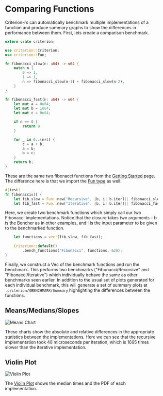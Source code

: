 # Comparing Functions

Criterion-rs can automatically benchmark multiple implementations of a function and produce summary graphs to show the differences in performance between them. First, lets create a comparison benchmark.

```rust
extern crate criterion;

use criterion::Criterion;
use criterion::Fun;

fn fibonacci_slow(n: u64) -> u64 {
    match n {
        0 => 1,
        1 => 1,
        n => fibonacci_slow(n-1) + fibonacci_slow(n-2),
    }
}

fn fibonacci_fast(n: u64) -> u64 {
    let mut a = 0u64;
    let mut b = 1u64;
    let mut c = 0u64;

    if n == 0 {
        return 0
    }

    for _ in 0..(n+1) {
        c = a + b;
        a = b;
        b = c;
    }
    return b;
}
```

These are the same two fibonacci functions from the [Getting Started](./getting_started.html) page. The difference here is that we import the [Fun type](http://japaric.github.io/criterion.rs/criterion/struct.Fun.html) as well.

```rust
#[test]
fn fibonaccis() {
    let fib_slow = Fun::new("Recursive", |b, i| b.iter(|| fibonacci_slow(*i)));
    let fib_fast = Fun::new("Iterative", |b, i| b.iter(|| fibonacci_fast(*i)));
```

Here, we create two benchmark functions which simply call our two Fibonacci implementations. Notice that the closure takes two arguments - b is the Bencher as in other examples, and i is the input parameter to be given to the benchmarked function.

```rust
    let functions = vec!(fib_slow, fib_fast);
    
    Criterion::default()
        .bench_functions("Fibonacci", functions, &20);
}
```

Finally, we construct a Vec of the benchmark functions and run the benchmark. This performs two benchmarks ("Fibonacci/Recursive" and "Fibonacci/Iterative") which individually behave the same as other benchmarks seen earlier. In addition to the usual set of plots generated for each individual benchmark, this will generate a set of summary plots at `.criterion/$BENCHMARK/Summary` highlighting the differences between the functions.

## Means/Medians/Slopes

![Means Chart](./user_guide/means.svg)

These charts show the absolute and relative differences in the appropriate statistics between the implementations. Here we can see that the recursive implementation took 40 microseconds per iteration, which is 1665 times slower than the iterative implementation.

## Violin Plot

![Violin Plot](./user_guide/violin_plot.svg)

The [Violin Plot](https://en.wikipedia.org/wiki/Violin_plot) shows the median times and the PDF of each implementation.